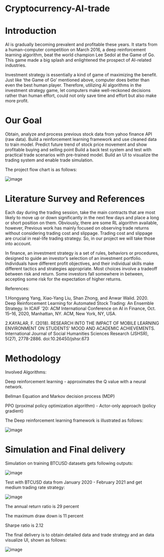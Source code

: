 # Cryptocurrency-AI-trade
# Introduction

  AI is gradually becoming prevalent and profitable these years. It starts from a human-computer competition on March 2016, a deep reinforcement learning algorithm, beat the world champion Lee Sedol at the Game of Go. This game made a big splash and enlightened the prospect of AI-related industries.
  
  Investment strategy is essentially a kind of game of maximizing the benefit. Just like ‘the Game of Go’ mentioned above, computer does better than even the best human player. Therefore, utilizing AI algorithms in the investment strategy game, let computers make well-reckoned decisions rather than human effort, could not only save time and effort but also make more profit.

# Our Goal

Obtain, analyze and process previous stock data from yahoo finance API (raw data).
Build a reinforcement learning framework and use cleaned data to train model.
Predict future trend of stock price movement and show profitable buying and selling point
Build a back test system and test with practical trade scenarios with pre-trained model.
Build an UI to visualize the trading system and enable trade simulation.

The project flow chart is as follows:

![image](https://user-images.githubusercontent.com/77420718/114036852-0081b300-98b3-11eb-9ad2-0e983da0b27d.png)

# Literature Survey and References

Each day during the trading session, take the main contracts that are most likely to move up or down significantly in the next few days and place a long or short position on them. Obviously, there are some RL algorithm available, however, Previous work has mainly focused on observing trade returns without considering trading cost and slippage. Trading cost and slippage are crucial in real-life trading strategy. So, in our project we will take those into account. 

In finance, an investment strategy is a set of rules, behaviors or procedures, designed to guide an investor‘s selection of an investment portfolio. Individuals have different profit objectives, and their individual skills make different tactics and strategies appropriate. Most choices involve a tradeoff between risk and return. Some investors fall somewhere in between, accepting some risk for the expectation of higher returns.

References: 

1.Hongyang Yang, Xiao-Yang Liu, Shan Zhong, and Anwar Walid. 2020. Deep Reinforcement Learning for Automated Stock Trading: An Ensemble Strategy. In ICAIF ’20: ACM International Conference on AI in Finance, Oct. 15–16, 2020, Manhattan, NY. ACM, New York, NY, USA.

2.KAYALAR, F. (2018). RESEARCH INTO THE IMPACT OF MOBILE LEARNING ENVIRONMENT ON STUDENTS' MOOD AND ACADEMIC ACHIEVEMENTS. International Journal of Social Humanities Sciences Research (JSHSR), 5(27), 2778-2886. doi:10.26450/jshsr.673

# Methodology

Involved Algorithms:

Deep reinforcement learning - approximates the Q value with a neural network. 

Bellman Equation and Markov decision process (MDP)

PPO (proximal policy optimization algorithm) - Actor-only approach (policy gradient)

The Deep reinforcement learning framework is illustrated as follows:

![image](https://user-images.githubusercontent.com/77420718/114042187-cbc42a80-98b7-11eb-8f4c-7f4c4957d409.png)

# Simulation and Final delivery

Simulation on training BTCUSD datasets gets following outputs:

![image](https://user-images.githubusercontent.com/77420718/114051419-a804e280-98bf-11eb-8dd8-b25b41060cf7.png)

Test with BTCUSD data from January 2020 - February 2021 and get medium trading rate strategy:

![image](https://user-images.githubusercontent.com/77420718/114051863-1053c400-98c0-11eb-8685-26f6f07dfad2.png)

The annual return ratio is 29 percent

The maximum draw down is 11 percent

Sharpe ratio is 2.12

The final delivery is to obtain detailed data and trade strategy and an data visualize UI, shown as follows:

![image](https://user-images.githubusercontent.com/77420718/114046948-d7b1eb80-98bb-11eb-94f8-eceee9059f8b.png)

